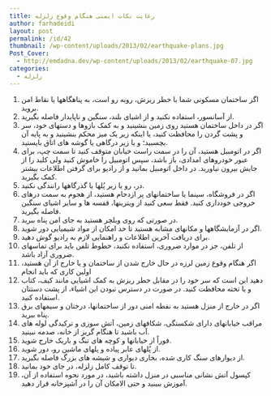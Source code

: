 ```yaml
---
title: رعایت نکات ایمنی هنگام وقوع زلزله
author: farhadeidi
layout: post
permalink: /id/42
thumbnail: /wp-content/uploads/2013/02/earthquake-plans.jpg
Post_Cover:
  - http://emdadna.dev/wp-content/uploads/2013/02/earthquake-07.jpg
categories:
  - زلزله
---
```

  1. اگر ساختمان مسکونی شما با خطر ریزش، روبه رو است، به پناهگاهها یا نقاط امن بروید.
  2. از آسانسور، استفاده نکنید و از اشیای بلند، سنگین و ناپایدار فاصله بگیرید.
  3. اگر در داخل ساختمان هستید روی زمین بنشینید و به کمک بازوها و دستهای خود، سر و پشت گردن را محافظت کنید، یا اینکه زیر یک میز محکم بنشینید و به پایه آن بچسبید؛ و یا زیر درگاهی یا گوشه های اتاق بایستید.
  4. اگر در اتومبیل هستید، آن را در سمت راست خیابان متوقف کنید تا سمت چپ، برای عبور خودروهای امدادی، باز باشد، سپس اتومبیل را خاموش کنید ولی کلید را از جایش بیرون نیاورید. در داخل اتومبیل بمانید و از رادیو برای گرفتن اطلاعات بیشتر کمک بگیرید.
  5. در، رو یا زیر پُلها یا گذرگاهها رانندگی نکنید.
  6. اگر در فروشگاه، سینما یا ساختمانهای پر ازدحام هستید، از هجوم به سمت درهای خروجی خودداری کنید. فقط سعی کنید از ویترینها، قفسه ها و سایر اشیای سنگین فاصله بگیرید.
  7. در صورتی که روی ویلچر هستید به جای امن پناه ببرید.
  8. اگر در آزمایشگاهها و مکانهای مشابه هستید تا حد امکان از مواد شیمیایی دور شوید.
  9. برای دریافت آخرین اطلاعات و راهنمایی لازم به رادیو گوش دهید.
 10. از تلفن، جز در موارد ضروری، استفاده نکنید، خطوط تلفن باید برای تماسهای ضروری آزاد باشد.
 11. اگر هنگام وقوع زمین لرزه در حال خارج شدن از ساختمان و یا خارج از آن هستید، اولین کاری که باید انجام
 12. دهید این است که سر خود را در مقابل خطر ریزش به کمک اشیایی مانند کیف، کتاب و یا تخته محافظت کنید. در صورت در دسترس نبودن این اشیاء، از پشت دستتان استفاده کنید.
 13. اگر در خارج از منزل هستید به نقطه امنی دور از ساختمانها، درختان و سیمهای برق پناه ببرید.
 14. مراقب خیابانهای دارای شکستگی، شکافهای زمین، آتش سوزی و ترکیدگی لوله های آب باشید تا هنگام گریز از خانه، صدمه نبینید.
 15. فوراً از خیابانها و کوچه های تنگ و باریک خارج شوید.
 16. از پُلهای عابر پیاده و پلهای ماشین رو، دور شوید.
 17. از دیوارهای سنگ کاری شده، بخاری دیواری و شیشه های بزرگ فاصله بگیرید.
 18. تا توقف کامل زلزله، در جای خود بمانید.
 19. کپسول آتش نشانی مناسبی در منزل داشته باشید، در مورد نحوه استفاده از آن، آموزش ببینید و حتی الامکان آن را در آشپزخانه قرار دهید.
